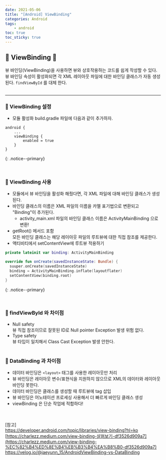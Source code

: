 ```yaml
---
date: 2021-05-06
title: "[Android] ViewBinding"
categories: Android
tags:
    - android
toc: true
toc_sticky: true
---
```

## 🍉 ViewBinding 📌

뷰 바인딩(ViewBinding)을 사용하면 뷰와 상호작용하는 코드를 쉽게 작성할 수 있다. 뷰 바인딩 속성이 활성화되면 각 XML 레이아웃 파일에 대한 바인딩 클래스가 자동 생성된다. `findViewById` 를 대체 한다.  
&nbsp;  

---

### 🎀 ViewBinding 설정  
- 모듈 활성화
build.gradle 파일에 다음과 같이 추가하자.  

```
android {
    ...
    viewBinding {
        enabled = true
    }
}
```
{: .notice--primary}  

&nbsp;  

### 🎀 ViewBinding 사용  
- 모듈에서 뷰 바인딩을 활성화 해줬다면, 각 XML 파일에 대해 바인딩 클래스가 생성된다.  
- 바인딩 클래스의 이름은 XML 파일의 이름을 카멜 표기법으로 변환되고 "Binding"이 추가된다.  
  - activity_main.xml 파일의 바인딩 클래스 이름은
  ActivityMainBinding 으로 변환!  
- getRoot() 메서드 포함  
모든 바인딩 클래스는 해당 레이아웃 파일의 루트뷰에 대한 직접 참조를 제공한다.  
- 액티비티에서 setContentView에 루트뷰 적용하기  

``` kotlin
private lateinit var binding: ActivityMainBinding

override fun onCreate(savedInstanceState: Bundle) {
  suuper.onCreate(savedInstanceState)
  binding = ActivityMainBinding.inflate(layoutflater)
  setContentView(binding.root)
}
```
{: .notice--primary}  

&nbsp;  

### 🎀 findViewById 와 차이점  
- Null safety  
뷰 직접 참조이므로 잘못된 ID로 Null pointer Exception 발생 위험 없다.  
- Type safety  
뷰 타입이 일치해서 Class Cast Exception 발생 안한다.  
&nbsp;  

### 🎀 DataBinding 과 차이점  
- 데이터 바인딩은 ``<layout>`` 태그를 사용한 레이아웃만 처리  
- 뷰 바인딩은 레이아웃 변수/표현식을 지원하지 않으므로 XML의 데이터와 레이아웃 바인딩 못한다.  
- 데이터 바인딩은 클래스를 생성할 때 루트뷰에 tag 삽입  
- 뷰 바인딩은 어노테이션 프로세싱 사용해서 더 빠르게 바인딩 클래스 생성  
- viewBinding 은 단순 작업에 적합하다!  

&nbsp;  
&nbsp;  
[참고]  
<https://developer.android.com/topic/libraries/view-binding?hl=ko>  
[https://charlezz.medium.com/view-binding-살펴보기-df3526d909a7](https://charlezz.medium.com/view-binding-%EC%82%B4%ED%8E%B4%EB%B3%B4%EA%B8%B0-df3526d909a7)  
<https://velog.io/@jaeyunn_15/AndroidViewBinding-vs-DataBinding>  

